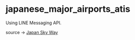 # japanese_major_airports_atis
Using LINE Messaging API.

source -> [Japan Sky Way](https://jswpgis.atsri.jp/j-skyway/)

